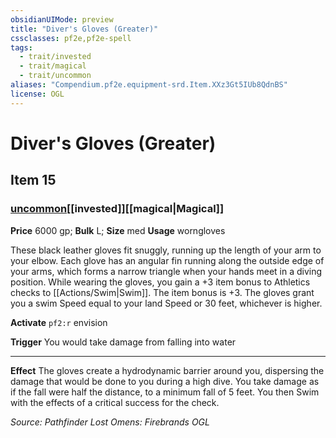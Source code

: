 ```yaml
---
obsidianUIMode: preview
title: "Diver's Gloves (Greater)"
cssclasses: pf2e,pf2e-spell
tags:
  - trait/invested
  - trait/magical
  - trait/uncommon
aliases: "Compendium.pf2e.equipment-srd.Item.XXz3Gt5IUb8QdnBS"
license: OGL
---
```

# Diver's Gloves (Greater)
## Item 15
### [uncommon](uncommon.md "Uncommon Rarity Trait")[[invested]][[magical|Magical]]


**Price** 6000 gp; 
**Bulk** L; **Size** med
**Usage** worngloves

These black leather gloves fit snuggly, running up the length of your arm to your elbow. Each glove has an angular fin running along the outside edge of your arms, which forms a narrow triangle when your hands meet in a diving position. While wearing the gloves, you gain a +3 item bonus to Athletics checks to [[Actions/Swim|Swim]]. The item bonus is +3. The gloves grant you a swim Speed equal to your land Speed or 30 feet, whichever is higher.

**Activate** `pf2:r` envision

**Trigger** You would take damage from falling into water

* * *

**Effect** The gloves create a hydrodynamic barrier around you, dispersing the damage that would be done to you during a high dive. You take damage as if the fall were half the distance, to a minimum fall of 5 feet. You then Swim with the effects of a critical success for the check.

*Source: Pathfinder Lost Omens: Firebrands*
*OGL*
